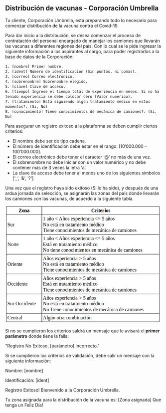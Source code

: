 ## Distribución de vacunas - Corporación Umbrella

Tu cliente, Corporación Umbrella, está preparando todo lo necesario para comenzar distribución de la vacuna contra el Covid-19.

Para dar inicio a la distribución, se desea comenzar el proceso de contratación del personal encargado de manejar los camiones que llevarán las vacunas a diferentes regiones del país. Con lo cual se le pide ingresar la siguiente información a los aspirantes al cargo, para poder registrarlos a la base de datos de la Corporación:

    1. [nombre] Primer nombre.
    2. [ident] Número de identificación (Sin puntos, ni comas).
    3. [correo] Correo electrónico.
    4. [sobrenombre] Sobrenombre elegido.
    5. [clave] Clave de acceso.
    6. [tiempo] Ingrese el tiempo total de experiencia en meses. Si no ha tenido experiencia se debe colocar cero (Valor numérico).
    7. [tratamiento] Está siguiendo algún tratamiento médico en estos momentos?: [Si, No]
    8. [conocimiento] Tiene conocimientos de mecánica de camiones?: [Si, No]

Para asegurar un registro exitoso a la plataforma se deben cumplir ciertos criterios:

* El nombre debe ser de tipo cadena.
* El número de identificación debe estar en el rango: [10’000.000 – 100’000.000].
* El correo electrónico debe tener el caracter  ‘@’ no más de una vez.
* El sobrenombre no debe iniciar con un valor numérico y no debe contener más de 3 veces la letra ‘a’.
* La clave de acceso debe tener al menos uno de los siguientes símbolos [‘_’, ‘&’, ‘?’] 


Una vez que el registro haya sido exitoso (Si lo ha sido),  y después de una ardua jornada de selección, se asignarán las zonas del país donde llevarán los camiones con las vacunas, de acuerdo a la siguiente tabla.

![](Tabla.png)


Si no se cumplieron los criterios saldrá un mensaje que le avisará el **primer parámetro** donde tiene la falla: 

"Registro No Exitoso, [parámetro] incorrecto."


Si se cumplieron los criterios de validación, debe salir un mensaje con la siguiente información:

Nombre: [nombre]

Identificación: [ident]

Registro Exitoso! Bienvenido a la Corporación Umbrella.

Tu zona asignada para la distribución de la vacuna es: [Zona asignada]
Que tenga un Feliz Día!